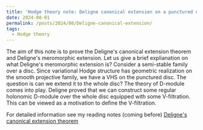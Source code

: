 ```yaml
---
title: 'Hodge theory note: Deligne canonical extension on a punctured disc'
date: 2024-08-01
permalink: /posts/2024/08/Deligne-canonical-extension/
tags:
  - Hodge theory
---
```


The aim of this note is to prove the Deligne's canonical extension theorem and Deligne's meromorphic extension. Let us give a brief explianation on what Deligne's meromorphic extension is? Consider a semi-stable family over a disc. Since variational Hodge structure has geometric realization on the smooth projective family, we have a VHS on the punctured disc. The question is can we extend it to the whole disc? The theory of D-module comes into play. Deligne proved that we can construct some regular holonomic D-module over the whole disc equipped with some V-filtration. This can be viewed as a motivation to define the V-filtration. 

For detailed information see my reading notes (coming before) [Deligne's canonical extension theorem](https://yilimath.github.io/files/Hodge/DelignesCanonicalExtension.pdf)